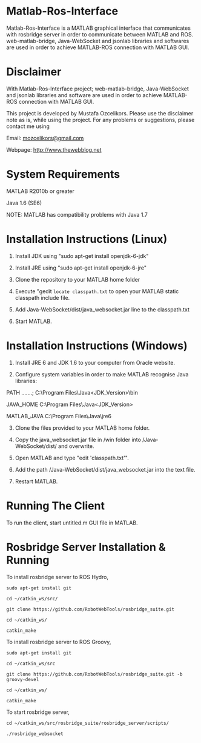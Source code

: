 Matlab-Ros-Interface
================

Matlab-Ros-Interface is a MATLAB graphical interface that communicates with rosbridge server in order to communicate between MATLAB and ROS. web-matlab-bridge, Java-WebSocket and jsonlab libraries and softwares are used in order to achieve MATLAB-ROS connection with MATLAB GUI.


Disclaimer
================

With Matlab-Ros-Interface project; web-matlab-bridge, Java-WebSocket and jsonlab libraries and software are used in order to achieve MATLAB-ROS connection with MATLAB GUI.

This project is developed by Mustafa Ozcelikors. Please use the disclaimer note as is, while using the project. For any problems or suggestions, please contact me using

Email: mozcelikors@gmail.com

Webpage: http://www.thewebblog.net


System Requirements
================

MATLAB R2010b or greater

Java 1.6 (SE6)

NOTE: MATLAB has compatibility problems with Java 1.7


Installation Instructions (Linux)
================

1) Install JDK using "sudo apt-get install openjdk-6-jdk"

2) Install JRE using "sudo apt-get install openjdk-6-jre"

3) Clone the repository to your MATLAB home folder

4) Execute "gedit `locate classpath.txt` to open your MATLAB static classpath include file.

5) Add <FullPathOfFiles>Java-WebSocket/dist/java_websocket.jar line to the classpath.txt

6) Start MATLAB.



Installation Instructions (Windows)
================

1) Install JRE 6 and JDK 1.6 to your computer from Oracle website.

2) Configure system variables in order to make MATLAB recognise Java libraries:

   
PATH          .......; C:\Program Files\Java\<JDK_Version>\bin

JAVA_HOME     C:\Program Files\Java\<JDK_Version>

MATLAB_JAVA   C:\Program Files\Java\jre6

3) Clone the files provided to your MATLAB home folder.

4) Copy the java_websocket.jar file in <FullPathOfFiles>/win folder into <FullPathOfFiles>/Java-WebSocket/dist/ and overwrite.

5) Open MATLAB and type "edit 'classpath.txt'".

6) Add the path <FullPathOfFiles>/Java-WebSocket/dist/java_websocket.jar into the text file.

7) Restart MATLAB.


Running The Client
================

To run the client, start untitled.m GUI file in MATLAB.


Rosbridge Server Installation & Running
================

To install rosbridge server to ROS Hydro,

`sudo apt-get install git`

`cd ~/catkin_ws/src/`

`git clone https://github.com/RobotWebTools/rosbridge_suite.git`

`cd ~/catkin_ws/`

`catkin_make`


To install rosbridge server to ROS Groovy,

`sudo apt-get install git`

`cd ~/catkin_ws/src`

`git clone https://github.com/RobotWebTools/rosbridge_suite.git -b groovy-devel`

`cd ~/catkin_ws/`

`catkin_make`


To start rosbridge server,

`cd ~/catkin_ws/src/rosbridge_suite/rosbridge_server/scripts/`

`./rosbridge_websocket`


